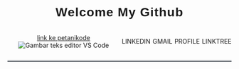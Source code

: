 <div style="text-align:center;border-bottom:2px solid rgb(55,62,71);margin-bottom:2rem;margin:0 auto;">
    <h1 style="text-align:center;border:0;font-family:'Poppins',sans-serif;font-weight:600;letter-spacing:1.2px;" align="center">Welcome My Github</h1>
  <div style="display:flex; justify-content:center;align-items:center;gap:0.3rem;margin-bottom:0.8rem;" align="center">

[link ke petanikode](https://www.petanikode.com/)
![Gambar teks editor VS Code](https://www.petanikode.com/img/markdown/markdown-vscode.png/_blank)
  <div>LINKEDIN</div>
  <div>GMAIL</div>
  <div>PROFILE</div>
  <div>LINKTREE</div>


  
